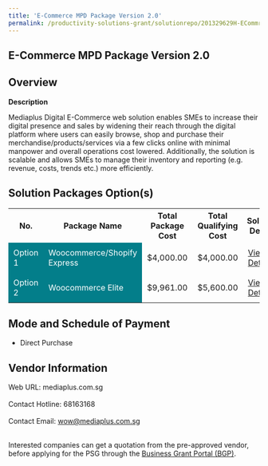 ```yaml
---
title: 'E-Commerce MPD Package Version 2.0'
permalink: /productivity-solutions-grant/solutionrepo/201329629H-ECommrc-MPD-Pckg-v-20
---
```


## E-Commerce MPD Package Version 2.0

## Overview

**Description**

Mediaplus Digital E-Commerce web solution enables SMEs to increase their digital presence and sales by widening their reach through the digital platform where users can easily browse, shop and purchase their merchandise/products/services via a few clicks online with minimal manpower and overall operations cost lowered. Additionally, the solution is scalable and allows SMEs to manage their inventory and reporting (e.g. revenue, costs, trends etc.) more efficiently.

## Solution Packages Option(s)

<table>
<tr>
<th><b>No.</b></th>
<th><b>Package Name</b></th>
<th><b>Total Package Cost</b></th>
<th><b>Total Qualifying Cost</b></th>
<th><b>Solution Details</b></th>
</tr>
<tr>
<td style='padding: 10px; background-color: #037E8A; color: #FFFFFF;'>Option 1</td>
<td style='padding: 10px; background-color: #037E8A; color: #FFFFFF;'>Woocommerce/Shopify Express</td>
<td style='padding: 10px;'>$4,000.00</td>
<td style='padding: 10px;'>$4,000.00</td>
<td style='padding: 10px;'><a href='/images/psg/MediaPlus_Digital_ECommerce_MPD_PKG_Ver2_0_Desensitised_Annex3_Part1.pdf' target='_blank'>View Details</a></td>
</tr>
<tr>
<td style='padding: 10px; background-color: #037E8A; color: #FFFFFF;'>Option 2</td>
<td style='padding: 10px; background-color: #037E8A; color: #FFFFFF;'> Woocommerce Elite</td>
<td style='padding: 10px;'>$9,961.00</td>
<td style='padding: 10px;'>$5,600.00</td>
<td style='padding: 10px;'><a href='/images/psg/MediaPlus_Digital_ECommerce_MPD_PKG_Ver2_0_Desensitised_Annex3_Part2.pdf' target='_blank'>View Details</a></td>
</tr>
</table>

## Mode and Schedule of Payment

 - Direct Purchase

## Vendor Information

 Web URL: mediaplus.com.sg <br><br>Contact Hotline: 68163168 <br><br>Contact Email: wow@mediaplus.com.sg <br><br>

Interested companies can get a quotation from the pre-approved vendor, before applying for the PSG through the <a href='https://www.businessgrants.gov.sg/' target='_blank' rel='noopener'>Business Grant Portal (BGP)</a>.

<script src="/jquery/resize-tables.js"></script>
